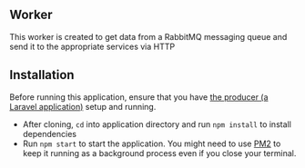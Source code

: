 ## Worker
This worker is created to get data from a RabbitMQ messaging queue and send it
to the appropriate services via HTTP

## Installation
Before running this application, ensure that you have [the producer (a Laravel application)]() 
setup and running.
- After cloning, `cd` into application directory and run `npm install` to install dependencies
- Run `npm start` to start the application. You might need to use [PM2](https://pm2.keymetrics.io/) 
to keep it running as a background process even if you close your terminal.

